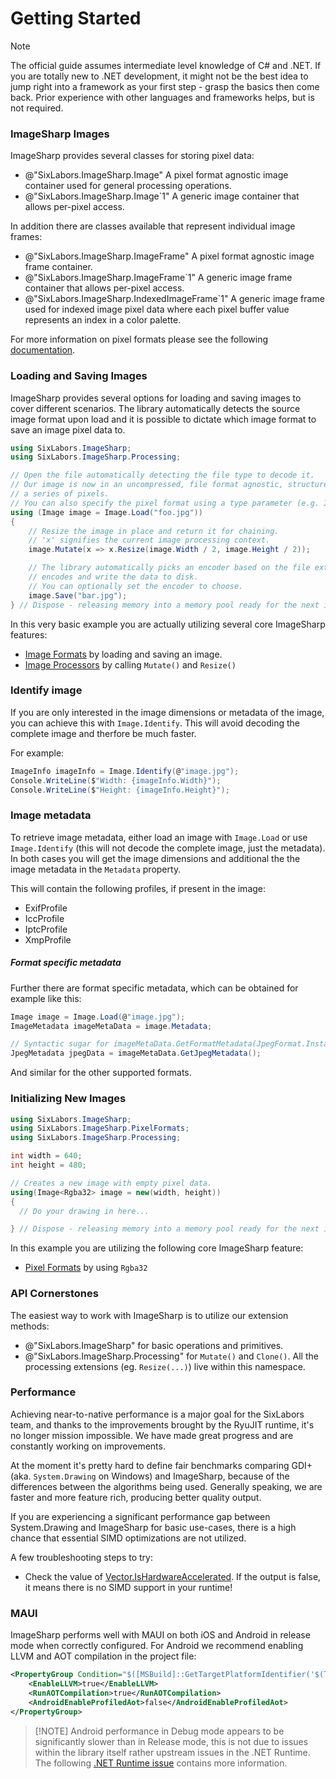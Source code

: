 # Getting Started

>[!NOTE]
>The official guide assumes intermediate level knowledge of C# and .NET. If you are totally new to .NET development, it might not be the best idea to jump right into a framework as your first step - grasp the basics then come back. Prior experience with other languages and frameworks helps, but is not required.

### ImageSharp Images

ImageSharp provides several classes for storing pixel data:

- @"SixLabors.ImageSharp.Image" A pixel format agnostic image container used for general processing operations.
- @"SixLabors.ImageSharp.Image`1" A generic image container that allows per-pixel access.

In addition there are classes available that represent individual image frames:

- @"SixLabors.ImageSharp.ImageFrame" A pixel format agnostic image frame container.
- @"SixLabors.ImageSharp.ImageFrame`1" A generic image frame container that allows per-pixel access.
- @"SixLabors.ImageSharp.IndexedImageFrame`1" A generic image frame used for indexed image pixel data where each pixel buffer value represents an index in a color palette.

For more information on pixel formats please see the following [documentation](pixelformats.md).

### Loading and Saving Images

ImageSharp provides several options for loading and saving images to cover different scenarios. The library automatically detects the source image format upon load and it is possible to dictate which image format to save an image pixel data to.  

```c#
using SixLabors.ImageSharp;
using SixLabors.ImageSharp.Processing;

// Open the file automatically detecting the file type to decode it.
// Our image is now in an uncompressed, file format agnostic, structure in-memory as
// a series of pixels.
// You can also specify the pixel format using a type parameter (e.g. Image<Rgba32> image = Image.Load<Rgba32>("foo.jpg"))
using (Image image = Image.Load("foo.jpg")) 
{
    // Resize the image in place and return it for chaining.
    // 'x' signifies the current image processing context.
    image.Mutate(x => x.Resize(image.Width / 2, image.Height / 2)); 

    // The library automatically picks an encoder based on the file extension then
    // encodes and write the data to disk.
    // You can optionally set the encoder to choose.
    image.Save("bar.jpg"); 
} // Dispose - releasing memory into a memory pool ready for the next image you wish to process.
```

In this very basic example you are actually utilizing several core ImageSharp features:
- [Image Formats](imageformats.md) by loading and saving an image.
- [Image Processors](processing.md) by calling `Mutate()` and `Resize()`

### Identify image

If you are only interested in the image dimensions or metadata of the image, you can achieve this with `Image.Identify`.
This will avoid decoding the complete image and therfore be much faster.

For example:

```c#
ImageInfo imageInfo = Image.Identify(@"image.jpg");
Console.WriteLine($"Width: {imageInfo.Width}");
Console.WriteLine($"Height: {imageInfo.Height}");
```

### Image metadata

To retrieve image metadata, either load an image with `Image.Load` or use `Image.Identify` (this will not decode the complete image, just the metadata). In both cases you will get the image dimensions and additional the the image
metadata in the `Metadata` property.

This will contain the following profiles, if present in the image:

- ExifProfile
- IccProfile
- IptcProfile
- XmpProfile

##### Format specific metadata

Further there are format specific metadata, which can be obtained for example like this:

```c#
Image image = Image.Load(@"image.jpg");
ImageMetadata imageMetaData = image.Metadata;

// Syntactic sugar for imageMetaData.GetFormatMetadata(JpegFormat.Instance)
JpegMetadata jpegData = imageMetaData.GetJpegMetadata();
```

And similar for the other supported formats.

### Initializing New Images

```c#
using SixLabors.ImageSharp;
using SixLabors.ImageSharp.PixelFormats;
using SixLabors.ImageSharp.Processing;

int width = 640;
int height = 480;

// Creates a new image with empty pixel data. 
using(Image<Rgba32> image = new(width, height)) 
{
  // Do your drawing in here...

} // Dispose - releasing memory into a memory pool ready for the next image you wish to process.
```
In this example you are utilizing the following core ImageSharp feature:
- [Pixel Formats](pixelformats.md) by using `Rgba32`

### API Cornerstones
The easiest way to work with ImageSharp is to utilize our extension methods:
- @"SixLabors.ImageSharp" for basic operations and primitives.
- @"SixLabors.ImageSharp.Processing" for `Mutate()` and `Clone()`. All the processing extensions (eg. `Resize(...)`) live within this namespace. 

### Performance
Achieving near-to-native performance is a major goal for the SixLabors team, and thanks to the improvements brought by the RyuJIT runtime, it's no longer mission impossible. We have made great progress and are constantly working on improvements.

At the moment it's pretty hard to define fair benchmarks comparing GDI+ (aka. `System.Drawing` on Windows) and ImageSharp, because of the differences between the algorithms being used. Generally speaking, we are faster and more feature rich, producing better quality output.

If you are experiencing a significant performance gap between System.Drawing and ImageSharp for basic use-cases, there is a high chance that essential SIMD optimizations are not utilized. 

A few troubleshooting steps to try:

- Check the value of [Vector.IsHardwareAccelerated](https://docs.microsoft.com/en-us/dotnet/api/system.numerics.vector.ishardwareaccelerated?view=netcore-2.1&viewFallbackFrom=netstandard-2.0#System_Numerics_Vector_IsHardwareAccelerated). If the output is false, it means there is no SIMD support in your runtime!

### MAUI
ImageSharp performs well with MAUI on both iOS and Android in release mode when correctly configured. For Android we recommend enabling LLVM and AOT compilation in the project file:

```xml
<PropertyGroup Condition="$([MSBuild]::GetTargetPlatformIdentifier('$(TargetFramework)')) == 'android' AND '$(Configuration)' == 'Release'">
    <EnableLLVM>true</EnableLLVM>
    <RunAOTCompilation>true</RunAOTCompilation>
    <AndroidEnableProfiledAot>false</AndroidEnableProfiledAot>
</PropertyGroup>
```

>[!NOTE] Android performance in Debug mode appears to be significantly slower than in Release mode, this is not due to issues within the library itself rather upstream issues in the .NET Runtime. The following [.NET Runtime issue](https://github.com/dotnet/runtime/issues/71210) contains more information.
